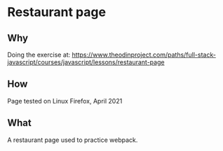 # Restaurant page

## Why

Doing the exercise at: https://www.theodinproject.com/paths/full-stack-javascript/courses/javascript/lessons/restaurant-page

## How

Page tested on Linux Firefox, April 2021

## What

A restaurant page used to practice webpack.